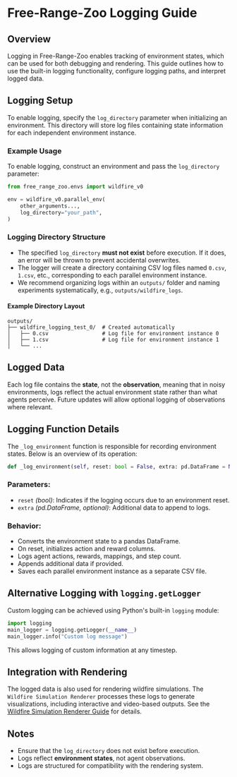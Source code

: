 # Free-Range-Zoo Logging Guide

## Overview
Logging in Free-Range-Zoo enables tracking of environment states, which can be used for both debugging and rendering. This guide outlines how to use the built-in logging functionality, configure logging paths, and interpret logged data.

## Logging Setup
To enable logging, specify the `log_directory` parameter when initializing an environment. This directory will store log files containing state information for each independent environment instance.

### Example Usage
To enable logging, construct an environment and pass the `log_directory` parameter:

```python
from free_range_zoo.envs import wildfire_v0

env = wildfire_v0.parallel_env(
    other_arguments...,  
    log_directory="your_path",
)
```

### Logging Directory Structure
- The specified `log_directory` **must not exist** before execution. If it does, an error will be thrown to prevent accidental overwrites.
- The logger will create a directory containing CSV log files named `0.csv`, `1.csv`, etc., corresponding to each parallel environment instance.
- We recommend organizing logs within an `outputs/` folder and naming experiments systematically, e.g., `outputs/wildfire_logs`.

#### Example Directory Layout
```
outputs/
├── wildfire_logging_test_0/  # Created automatically
│   ├── 0.csv                 # Log file for environment instance 0
│   ├── 1.csv                 # Log file for environment instance 1
│   └── ...
```

## Logged Data
Each log file contains the **state**, not the **observation**, meaning that in noisy environments, logs reflect the actual environment state rather than what agents perceive. Future updates will allow optional logging of observations where relevant.

## Logging Function Details
The `_log_environment` function is responsible for recording environment states. Below is an overview of its operation:

```python
def _log_environment(self, reset: bool = False, extra: pd.DataFrame = None) -> None:
```

### Parameters:
- `reset` *(bool)*: Indicates if the logging occurs due to an environment reset.
- `extra` *(pd.DataFrame, optional)*: Additional data to append to logs.

### Behavior:
- Converts the environment state to a pandas DataFrame.
- On reset, initializes action and reward columns.
- Logs agent actions, rewards, mappings, and step count.
- Appends additional data if provided.
- Saves each parallel environment instance as a separate CSV file.

## Alternative Logging with `logging.getLogger`
Custom logging can be achieved using Python's built-in `logging` module:

```python
import logging
main_logger = logging.getLogger(__name__)
main_logger.info("Custom log message")
```

This allows logging of custom information at any timestep.

## Integration with Rendering
The logged data is also used for rendering wildfire simulations. The `Wildfire Simulation Renderer` processes these logs to generate visualizations, including interactive and video-based outputs. See the [Wildfire Simulation Renderer Guide](#) for details.

## Notes
- Ensure that the `log_directory` does not exist before execution.
- Logs reflect **environment states**, not agent observations.
- Logs are structured for compatibility with the rendering system.


